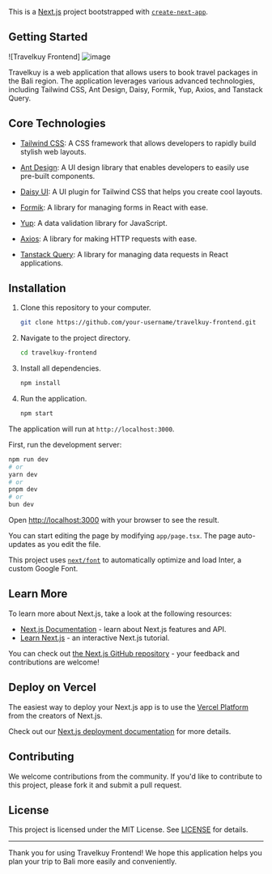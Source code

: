 This is a [Next.js](https://nextjs.org/) project bootstrapped with [`create-next-app`](https://github.com/vercel/next.js/tree/canary/packages/create-next-app).

## Getting Started

![Travelkuy Frontend]
![image](https://github.com/muhammad-dicky/travelkuy-fe/assets/58357765/9b5edc8a-7e31-42d8-9d8f-01eaa0f99197)


Travelkuy is a web application that allows users to book travel packages in the Bali region. The application leverages various advanced technologies, including Tailwind CSS, Ant Design, Daisy, Formik, Yup, Axios, and Tanstack Query.

## Core Technologies

- [Tailwind CSS](https://tailwindcss.com/): A CSS framework that allows developers to rapidly build stylish web layouts.

- [Ant Design](https://ant.design/): A UI design library that enables developers to easily use pre-built components.

- [Daisy UI](https://daisyui.com/): A UI plugin for Tailwind CSS that helps you create cool layouts.

- [Formik](https://formik.org/): A library for managing forms in React with ease.

- [Yup](https://github.com/jquense/yup): A data validation library for JavaScript.

- [Axios](https://axios-http.com/): A library for making HTTP requests with ease.

- [Tanstack Query](https://tanstack.com/query): A library for managing data requests in React applications.

## Installation

1. Clone this repository to your computer.

   ```sh
   git clone https://github.com/your-username/travelkuy-frontend.git
   ```

2. Navigate to the project directory.

   ```sh
   cd travelkuy-frontend
   ```

3. Install all dependencies.

   ```sh
   npm install
   ```

4. Run the application.

   ```sh
   npm start
   ```

The application will run at `http://localhost:3000`.




First, run the development server:

```bash
npm run dev
# or
yarn dev
# or
pnpm dev
# or
bun dev
```

Open [http://localhost:3000](http://localhost:3000) with your browser to see the result.

You can start editing the page by modifying `app/page.tsx`. The page auto-updates as you edit the file.

This project uses [`next/font`](https://nextjs.org/docs/basic-features/font-optimization) to automatically optimize and load Inter, a custom Google Font.

## Learn More

To learn more about Next.js, take a look at the following resources:

- [Next.js Documentation](https://nextjs.org/docs) - learn about Next.js features and API.
- [Learn Next.js](https://nextjs.org/learn) - an interactive Next.js tutorial.

You can check out [the Next.js GitHub repository](https://github.com/vercel/next.js/) - your feedback and contributions are welcome!

## Deploy on Vercel

The easiest way to deploy your Next.js app is to use the [Vercel Platform](https://vercel.com/new?utm_medium=default-template&filter=next.js&utm_source=create-next-app&utm_campaign=create-next-app-readme) from the creators of Next.js.

Check out our [Next.js deployment documentation](https://nextjs.org/docs/deployment) for more details.

## Contributing

We welcome contributions from the community. If you'd like to contribute to this project, please fork it and submit a pull request.

## License

This project is licensed under the MIT License. See [LICENSE](LICENSE) for details.

---

Thank you for using Travelkuy Frontend! We hope this application helps you plan your trip to Bali more easily and conveniently.
